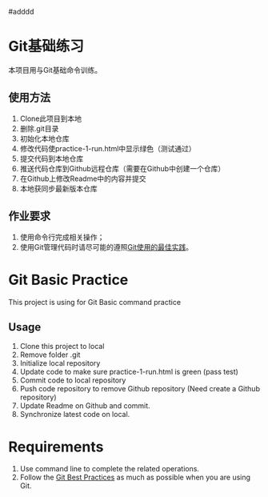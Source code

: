 #adddd
# Git基础练习

本项目用与Git基础命令训练。

## 使用方法

1. Clone此项目到本地
2. 删除.git目录
3. 初始化本地仓库
4. 修改代码使practice-1-run.html中显示绿色（测试通过）
5. 提交代码到本地仓库
6. 推送代码仓库到Github远程仓库（需要在Github中创建一个仓库）
7. 在Github上修改Readme中的内容并提交
8. 本地获同步最新版本仓库

## 作业要求

1. 使用命令行完成相关操作；
2. 使用Git管理代码时请尽可能的遵照[Git使用的最佳实践](https://github.com/iamcoach/git)。

# Git Basic Practice

This project is using for Git Basic command practice

## Usage

1. Clone this project to local
2. Remove folder .git
3. Initialize local repository
4. Update code to make sure practice-1-run.html is green (pass test)
5. Commit code to local repository
6. Push code repository to remove Github repository (Need create a Github repository)
7. Update Readme on Github and commit.
8. Synchronize latest code on local.

# Requirements

1. Use command line to complete the related operations.
2. Follow the [Git Best Practices](https://github.com/iamcoach/git) as much as possible when you are using Git.
